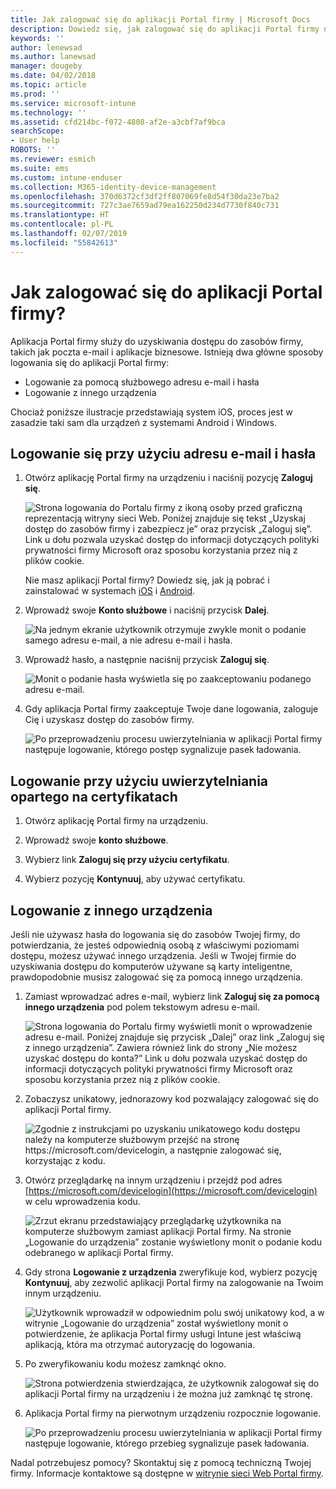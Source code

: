 ```yaml
---
title: Jak zalogować się do aplikacji Portal firmy | Microsoft Docs
description: Dowiedz się, jak zalogować się do aplikacji Portal firmy na wielu platformach.
keywords: ''
author: lenewsad
ms.author: lanewsad
manager: dougeby
ms.date: 04/02/2018
ms.topic: article
ms.prod: ''
ms.service: microsoft-intune
ms.technology: ''
ms.assetid: cfd214bc-f072-4808-af2e-a3cbf7af9bca
searchScope:
- User help
ROBOTS: ''
ms.reviewer: esmich
ms.suite: ems
ms.custom: intune-enduser
ms.collection: M365-identity-device-management
ms.openlocfilehash: 370d6372cf3df2ff807069fe8d54f30da23e7ba2
ms.sourcegitcommit: 727c3ae7659ad79ea162250d234d7730f840c731
ms.translationtype: HT
ms.contentlocale: pl-PL
ms.lasthandoff: 02/07/2019
ms.locfileid: "55842613"
---
```

# <a name="how-do-i-sign-in-to-the-company-portal-app---user-story-1132123--"></a>Jak zalogować się do aplikacji Portal firmy? <!--User Story 1132123-->

Aplikacja Portal firmy służy do uzyskiwania dostępu do zasobów firmy, takich jak poczta e-mail i aplikacje biznesowe. Istnieją dwa główne sposoby logowania się do aplikacji Portal firmy:

* Logowanie za pomocą służbowego adresu e-mail i hasła
* Logowanie z innego urządzenia

Chociaż poniższe ilustracje przedstawiają system iOS, proces jest w zasadzie taki sam dla urządzeń z systemami Android i Windows.

## <a name="signing-in-with-your-email-address-and-password"></a>Logowanie się przy użyciu adresu e-mail i hasła

1. Otwórz aplikację Portal firmy na urządzeniu i naciśnij pozycję **Zaloguj się**.

   ![Strona logowania do Portalu firmy z ikoną osoby przed graficzną reprezentacją witryny sieci Web. Poniżej znajduje się tekst „Uzyskaj dostęp do zasobów firmy i zabezpiecz je” oraz przycisk „Zaloguj się”. Link u dołu pozwala uzyskać dostęp do informacji dotyczących polityki prywatności firmy Microsoft oraz sposobu korzystania przez nią z plików cookie.](/intune-user-help/media/cp_ios_aad_signin_after_1804_001.png)

   Nie masz aplikacji Portal firmy? Dowiedz się, jak ją pobrać i zainstalować w systemach [iOS](install-and-sign-in-to-the-intune-company-portal-app-ios.md) i [Android](install-the-company-portal-app-android.md).

2. Wprowadź swoje **Konto służbowe** i naciśnij przycisk **Dalej**.

   ![Na jednym ekranie użytkownik otrzymuje zwykle monit o podanie samego adresu e-mail, a nie adresu e-mail i hasła.](/intune-user-help/media/cp_ios_aad_signin_after_1804_002.png)

3. Wprowadź hasło, a następnie naciśnij przycisk **Zaloguj się**.

   ![Monit o podanie hasła wyświetla się po zaakceptowaniu podanego adresu e-mail.](/intune-user-help/media/cp_ios_aad_signin_after_1804_003.png)

4. Gdy aplikacja Portal firmy zaakceptuje Twoje dane logowania, zaloguje Cię i uzyskasz dostęp do zasobów firmy.   

   ![Po przeprowadzeniu procesu uwierzytelniania w aplikacji Portal firmy następuje logowanie, którego postęp sygnalizuje pasek ładowania.](/intune-user-help/media/cp_ios_aad_signin_after_1804_004.png)

## <a name="signing-in-with-certificate-based-authentication"></a>Logowanie przy użyciu uwierzytelniania opartego na certyfikatach

1.  Otwórz aplikację Portal firmy na urządzeniu.

2.  Wprowadź swoje **konto służbowe**.

3.  Wybierz link **Zaloguj się przy użyciu certyfikatu**.

4.  Wybierz pozycję **Kontynuuj**, aby używać certyfikatu.

## <a name="signing-in-from-another-device"></a>Logowanie z innego urządzenia

Jeśli nie używasz hasła do logowania się do zasobów Twojej firmy, do potwierdzania, że jesteś odpowiednią osobą z właściwymi poziomami dostępu, możesz używać innego urządzenia. Jeśli w Twojej firmie do uzyskiwania dostępu do komputerów używane są karty inteligentne, prawdopodobnie musisz zalogować się za pomocą innego urządzenia.

1. Zamiast wprowadzać adres e-mail, wybierz link **Zaloguj się za pomocą innego urządzenia** pod polem tekstowym adresu e-mail.

   ![Strona logowania do Portalu firmy wyświetli monit o wprowadzenie adresu e-mail.  Poniżej znajduje się przycisk „Dalej” oraz link „Zaloguj się z innego urządzenia”. Zawiera również link do strony „Nie możesz uzyskać dostępu do konta?” Link u dołu pozwala uzyskać dostęp do informacji dotyczących polityki prywatności firmy Microsoft oraz sposobu korzystania przez nią z plików cookie.](/intune-user-help/media/cp_ios_aad_signin_after_1804_005.png)

2. Zobaczysz unikatowy, jednorazowy kod pozwalający zalogować się do aplikacji Portal firmy.

   ![Zgodnie z instrukcjami po uzyskaniu unikatowego kodu dostępu należy na komputerze służbowym przejść na stronę https://microsoft.com/devicelogin, a następnie zalogować się, korzystając z kodu.](/intune-user-help/media/cp_ios_aad_signin_after_1804_006.png)

3. Otwórz przeglądarkę na innym urządzeniu i przejdź pod adres [https://microsoft.com/devicelogin](https://microsoft.com/devicelogin) w celu wprowadzenia kodu.

   ![Zrzut ekranu przedstawiający przeglądarkę użytkownika na komputerze służbowym zamiast aplikacji Portal firmy. Na stronie „Logowanie do urządzenia” zostanie wyświetlony monit o podanie kodu odebranego w aplikacji Portal firmy.](/intune/media/cp_ios_aad_signin_from_another_device_after_1704_004.png)

4. Gdy strona **Logowanie z urządzenia** zweryfikuje kod, wybierz pozycję __Kontynuuj__, aby zezwolić aplikacji Portal firmy na zalogowanie na Twoim innym urządzeniu.

   ![Użytkownik wprowadził w odpowiednim polu swój unikatowy kod, a w witrynie „Logowanie do urządzenia” został wyświetlony monit o potwierdzenie, że aplikacja Portal firmy usługi Intune jest właściwą aplikacją, która ma otrzymać autoryzację do logowania.](/intune/media/cp_ios_aad_signin_from_another_device_after_1704_005.png)

5. Po zweryfikowaniu kodu możesz zamknąć okno.

   ![Strona potwierdzenia stwierdzająca, że użytkownik zalogował się do aplikacji Portal firmy na urządzeniu i że można już zamknąć tę stronę.](/intune/media/cp_ios_aad_signin_from_another_device_after_1704_006.png)

6. Aplikacja Portal firmy na pierwotnym urządzeniu rozpocznie logowanie.

   ![Po przeprowadzeniu procesu uwierzytelniania w aplikacji Portal firmy następuje logowanie, którego przebieg sygnalizuje pasek ładowania.](/intune-user-help/media/cp_ios_aad_signin_after_1804_007.png)

Nadal potrzebujesz pomocy? Skontaktuj się z pomocą techniczną Twojej firmy. Informacje kontaktowe są dostępne w [witrynie sieci Web Portal firmy](https://go.microsoft.com/fwlink/?linkid=2010980).

